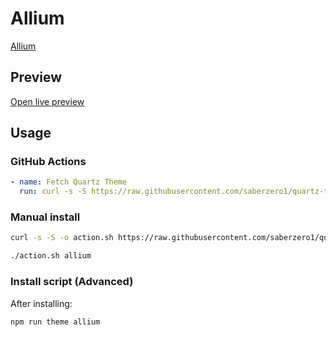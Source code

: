 # Allium

[Allium](#)

## Preview

[Open live preview](https://quartz-themes.github.io/allium/)

## Usage

### GitHub Actions

```yaml
- name: Fetch Quartz Theme
  run: curl -s -S https://raw.githubusercontent.com/saberzero1/quartz-themes/master/action.sh | bash -s -- allium
```

### Manual install

```bash
curl -s -S -o action.sh https://raw.githubusercontent.com/saberzero1/quartz-themes/master/action.sh

./action.sh allium
```

### Install script (Advanced)

After installing:

```bash
npm run theme allium
```
